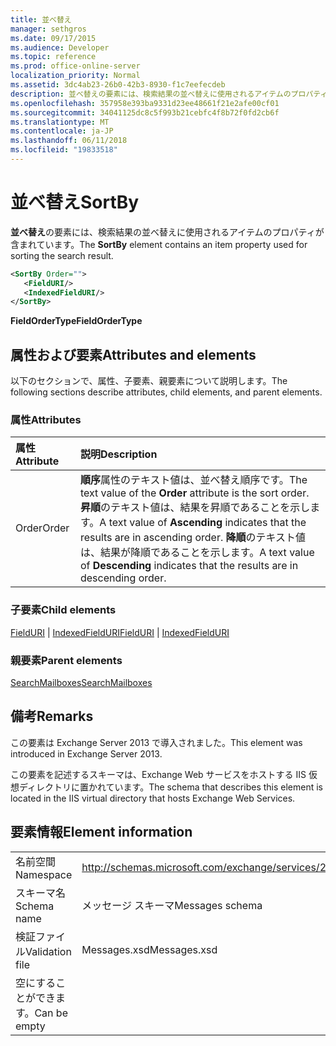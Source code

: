 ```yaml
---
title: 並べ替え
manager: sethgros
ms.date: 09/17/2015
ms.audience: Developer
ms.topic: reference
ms.prod: office-online-server
localization_priority: Normal
ms.assetid: 3dc4ab23-26b0-42b3-8930-f1c7eefecdeb
description: 並べ替えの要素には、検索結果の並べ替えに使用されるアイテムのプロパティが含まれています。
ms.openlocfilehash: 357958e393ba9331d23ee48661f21e2afe00cf01
ms.sourcegitcommit: 34041125dc8c5f993b21cebfc4f8b72f0fd2cb6f
ms.translationtype: MT
ms.contentlocale: ja-JP
ms.lasthandoff: 06/11/2018
ms.locfileid: "19833518"
---
```

# <a name="sortby"></a><span data-ttu-id="ea2f9-103">並べ替え</span><span class="sxs-lookup"><span data-stu-id="ea2f9-103">SortBy</span></span>

<span data-ttu-id="ea2f9-104">**並べ替え**の要素には、検索結果の並べ替えに使用されるアイテムのプロパティが含まれています。</span><span class="sxs-lookup"><span data-stu-id="ea2f9-104">The **SortBy** element contains an item property used for sorting the search result.</span></span> 
  
```XML
<SortBy Order="">
   <FieldURI/>
   <IndexedFieldURI/>
</SortBy>
```

 <span data-ttu-id="ea2f9-105">**FieldOrderType**</span><span class="sxs-lookup"><span data-stu-id="ea2f9-105">**FieldOrderType**</span></span>
## <a name="attributes-and-elements"></a><span data-ttu-id="ea2f9-106">属性および要素</span><span class="sxs-lookup"><span data-stu-id="ea2f9-106">Attributes and elements</span></span>

<span data-ttu-id="ea2f9-107">以下のセクションで、属性、子要素、親要素について説明します。</span><span class="sxs-lookup"><span data-stu-id="ea2f9-107">The following sections describe attributes, child elements, and parent elements.</span></span>
  
### <a name="attributes"></a><span data-ttu-id="ea2f9-108">属性</span><span class="sxs-lookup"><span data-stu-id="ea2f9-108">Attributes</span></span>

|<span data-ttu-id="ea2f9-109">**属性**</span><span class="sxs-lookup"><span data-stu-id="ea2f9-109">**Attribute**</span></span>|<span data-ttu-id="ea2f9-110">**説明**</span><span class="sxs-lookup"><span data-stu-id="ea2f9-110">**Description**</span></span>|
|:-----|:-----|
|<span data-ttu-id="ea2f9-111">Order</span><span class="sxs-lookup"><span data-stu-id="ea2f9-111">Order</span></span>  <br/> |<span data-ttu-id="ea2f9-112">**順序**属性のテキスト値は、並べ替え順序です。</span><span class="sxs-lookup"><span data-stu-id="ea2f9-112">The text value of the **Order** attribute is the sort order.</span></span> <span data-ttu-id="ea2f9-113">**昇順**のテキスト値は、結果を昇順であることを示します。</span><span class="sxs-lookup"><span data-stu-id="ea2f9-113">A text value of **Ascending** indicates that the results are in ascending order.</span></span> <span data-ttu-id="ea2f9-114">**降順**のテキスト値は、結果が降順であることを示します。</span><span class="sxs-lookup"><span data-stu-id="ea2f9-114">A text value of **Descending** indicates that the results are in descending order.</span></span>  <br/> |
   
### <a name="child-elements"></a><span data-ttu-id="ea2f9-115">子要素</span><span class="sxs-lookup"><span data-stu-id="ea2f9-115">Child elements</span></span>

<span data-ttu-id="ea2f9-116">[FieldURI](fielduri.md) | [IndexedFieldURI](indexedfielduri.md)</span><span class="sxs-lookup"><span data-stu-id="ea2f9-116">[FieldURI](fielduri.md) | [IndexedFieldURI](indexedfielduri.md)</span></span>
  
### <a name="parent-elements"></a><span data-ttu-id="ea2f9-117">親要素</span><span class="sxs-lookup"><span data-stu-id="ea2f9-117">Parent elements</span></span>

[<span data-ttu-id="ea2f9-118">SearchMailboxes</span><span class="sxs-lookup"><span data-stu-id="ea2f9-118">SearchMailboxes</span></span>](searchmailboxes.md)
  
## <a name="remarks"></a><span data-ttu-id="ea2f9-119">備考</span><span class="sxs-lookup"><span data-stu-id="ea2f9-119">Remarks</span></span>

<span data-ttu-id="ea2f9-120">この要素は Exchange Server 2013 で導入されました。</span><span class="sxs-lookup"><span data-stu-id="ea2f9-120">This element was introduced in Exchange Server 2013.</span></span>
  
<span data-ttu-id="ea2f9-121">この要素を記述するスキーマは、Exchange Web サービスをホストする IIS 仮想ディレクトリに置かれています。</span><span class="sxs-lookup"><span data-stu-id="ea2f9-121">The schema that describes this element is located in the IIS virtual directory that hosts Exchange Web Services.</span></span>
  
## <a name="element-information"></a><span data-ttu-id="ea2f9-122">要素情報</span><span class="sxs-lookup"><span data-stu-id="ea2f9-122">Element information</span></span>

|||
|:-----|:-----|
|<span data-ttu-id="ea2f9-123">名前空間</span><span class="sxs-lookup"><span data-stu-id="ea2f9-123">Namespace</span></span>  <br/> |http://schemas.microsoft.com/exchange/services/2006/messages  <br/> |
|<span data-ttu-id="ea2f9-124">スキーマ名</span><span class="sxs-lookup"><span data-stu-id="ea2f9-124">Schema name</span></span>  <br/> |<span data-ttu-id="ea2f9-125">メッセージ スキーマ</span><span class="sxs-lookup"><span data-stu-id="ea2f9-125">Messages schema</span></span>  <br/> |
|<span data-ttu-id="ea2f9-126">検証ファイル</span><span class="sxs-lookup"><span data-stu-id="ea2f9-126">Validation file</span></span>  <br/> |<span data-ttu-id="ea2f9-127">Messages.xsd</span><span class="sxs-lookup"><span data-stu-id="ea2f9-127">Messages.xsd</span></span>  <br/> |
|<span data-ttu-id="ea2f9-128">空にすることができます。</span><span class="sxs-lookup"><span data-stu-id="ea2f9-128">Can be empty</span></span>  <br/> ||
   

